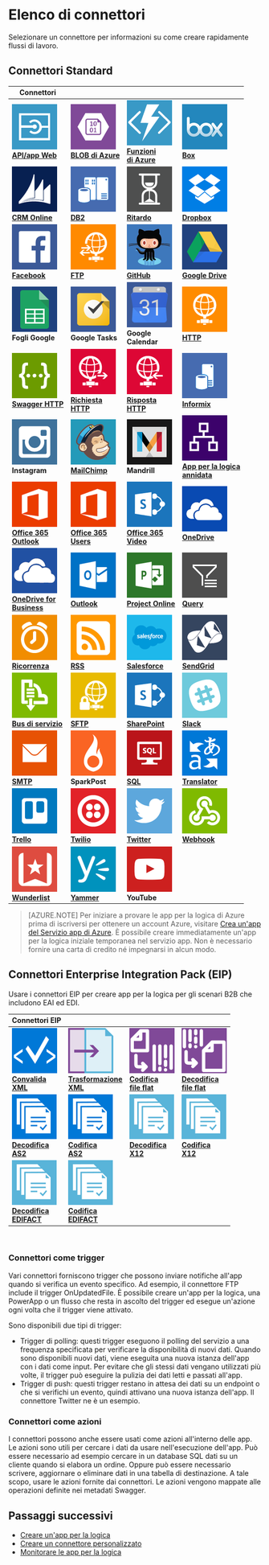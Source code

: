 <properties
	pageTitle="Elenco di connettori gestiti da Microsoft da usare nelle app per la logica di Microsoft Azure | Servizio app di Microsoft Azure | Microsoft Azure"
	description="Ottenere un elenco completo dei connettori gestiti da Microsoft che è possibile usare per creare app per la logica nel servizio app di Azure"
	services="logic-apps"
	documentationCenter=""
	authors="MSFTMAN"
	manager="erikre"
	editor=""
    tags="connectors"/>

<tags
	ms.service="logic-apps"
	ms.workload="integration"
	ms.tgt_pltfrm="na"
	ms.devlang="na"
	ms.topic="get-started-article"
	ms.date="09/20/2016"
	ms.author="deonhe"/>

# Elenco di connettori

Selezionare un connettore per informazioni su come creare rapidamente flussi di lavoro.

## Connettori Standard

|Connettori||||
|-----------|-----------|-----------|-----------|
|[![Icona API][API/Web-Appicon]<br/>**API/app Web**][API/Web-Appdoc]|[![Icona API][Azure-Blobicon]<br/>**BLOB di Azure**][Azure-Blobdoc]|[![Icona API][Azure~Functionsicon]<br/>**Funzioni<br/>di Azure**][Azure~Functionsdoc]|[![Icona API][Boxicon]<br/>**Box**][Boxdoc]|
|[![Icona API][CRM-Onlineicon]<br/>**CRM Online**][CRM-Onlinedoc]|[![Icona API][DB2icon]<br/>**DB2**][db2doc]|[![Icona API][Delayicon]<br/>**Ritardo**][Delaydoc]|[![Icona API][Dropboxicon]<br/>**Dropbox**][Dropboxdoc]|
|[![Icona API][Facebookicon]<br/>**Facebook**][Facebookdoc]|[![Icona API][FTPicon]<br/>**FTP**][FTPdoc]|[![Icona API][GitHubicon]<br/>**GitHub**][GitHubdoc]|[![Icona API][Google-Driveicon]<br/>**Google Drive**][Google-Drivedoc]|
|![Icona API][Google-Sheetsicon]<br/>**Fogli Google**|![Icona API][Google-Tasksicon]<br/>**Google Tasks**|![Icona API][Google~Calendaricon]<br/>**Google<br/>Calendar**|[![Icona API][HTTPicon]<br/>**HTTP**][HTTPdoc]|
|[![Icona API][HTTP-Swaggericon]<br/>**Swagger HTTP**][HTTP-Swaggerdoc]|[![Icona API][HTTP~Requesticon]<br/>**Richiesta<br/>HTTP**][HTTP~Requestdoc]|[![Icona API][HTTP~Responseicon]<br/>**Risposta<br/>HTTP**][HTTP~Responsedoc]|[![Icona API][Informixicon]<br/>**Informix**][informixdoc]|
|![Icona API][Instagramicon]<br/>**Instagram**|[![Icona API][MailChimpicon]<br/>**MailChimp**][MailChimpdoc]|![Icona API][Mandrillicon]<br/>**Mandrill**|[![Icona API][Nested~Logic-Appicon]<br/>**App per la logica<br/>annidata**][Nested~Logic-Appdoc]|
|[![Icona API][Office-365~Outlookicon]<br/>**Office 365<br/>Outlook**][Office-365~Outlookdoc]|[![Icona API][Office-365~Usersicon]<br/>**Office 365<br/>Users**][Office-365~Usersdoc]|[![Icona API][Office-365~Videoicon]<br/>**Office 365<br/>Video**][Office-365~Videodoc]|[![Icona API][OneDriveicon]<br/>**OneDrive**][OneDrivedoc]|
|[![Icona API][OneDrive-for~Businessicon]<br/>**OneDrive for<br/>Business**][OneDrive-for~Businessdoc]|[![Icona API][Outlookicon]<br/>**Outlook**][Outlookdoc]|[![Icona API][Project-Onlineicon]<br/>**Project Online**][Project-Onlinedoc]|[![Icona API][Queryicon]<br/>**Query**][Querydoc]|
|[![Icona API][Recurrenceicon]<br/>**Ricorrenza**][Recurrencedoc]|[![Icona API][RSSicon]<br/>**RSS**][RSSdoc]|[![Icona API][Salesforceicon]<br/>**Salesforce**][Salesforcedoc]|[![Icona API][SendGridicon]<br/>**SendGrid**][SendGriddoc]|
|[![Icona API][Service-Busicon]<br/>**Bus di servizio**][Service-Busdoc]|[![Icona API][SFTPicon]<br/>**SFTP**][SFTPdoc]|[![Icona API][SharePointicon]<br/>**SharePoint**][SharePointdoc]|[![Icona API][Slackicon]<br/>**Slack**][Slackdoc]|
|[![Icona API][SMTPicon]<br/>**SMTP**][SMTPdoc]|![Icona API][SparkPosticon]<br/>**SparkPost**|[![Icona API][SQLicon]<br/>**SQL**][SQLdoc]|[![Icona API][Translatoricon]<br/>**Translator**][Translatordoc]|
|[![Icona API][Trelloicon]<br/>**Trello**][Trellodoc]|[![Icona API][Twilioicon]<br/>**Twilio**][Twiliodoc]|[![Icona API][Twittericon]<br/>**Twitter**][Twitterdoc]|[![Icona API][Webhookicon]<br/>**Webhook**][Webhookdoc]|
|[![Icona API][Wunderlisticon]<br/>**Wunderlist**][Wunderlistdoc]|[![Icona API][Yammericon]<br/>**Yammer**][Yammerdoc]|![Icona API][YouTubeicon]<br/>**YouTube**||

> [AZURE.NOTE] Per iniziare a provare le app per la logica di Azure prima di iscriversi per ottenere un account Azure, visitare [Crea un'app del Servizio app di Azure](https://tryappservice.azure.com/?appservice=logic). È possibile creare immediatamente un'app per la logica iniziale temporanea nel servizio app. Non è necessario fornire una carta di credito né impegnarsi in alcun modo.

## Connettori Enterprise Integration Pack (EIP)
Usare i connettori EIP per creare app per la logica per gli scenari B2B che includono EAI ed EDI.
 
|Connettori EIP ||||
|-----------|-----------|-----------|-----------|
|[![Icona API][xmlvalidateicon]<br/>**Convalida <br/>XML**][xmlvalidatedoc]|[![Icona API][xmltransformicon]<br/>**Trasformazione<br/> XML**][xmltransformdoc]|[![Icona API][flatfileicon]<br/>**Codifica</br>file flat**][flatfiledoc]|[![Icona API][flatfiledecodeicon]<br/>**Decodifica</br>file flat**][flatfiledecodedoc]|
|[![Icona API][as2icon]<br/>**Decodifica</br>AS2**][as2decode]|[![Icona API][as2icon]<br/>**Codifica</br>AS2**][as2encode]|[![Icona API][x12icon]<br/>**Decodifica</br>X12**][x12decode]|[![Icona API][x12icon]<br/>**Codifica</br>X12**][x12encode]|
|[![Icona API][x12icon]<br/>**Decodifica</br>EDIFACT**][EDIFACTdecode]|[![Icona API][x12icon]<br/>**Codifica</br>EDIFACT**][EDIFACTencode]||||

<!-- TODO: Add Functions, App Service, and Nested Workflow Icons -->  
### Connettori come trigger
Vari connettori forniscono trigger che possono inviare notifiche all'app quando si verifica un evento specifico. Ad esempio, il connettore FTP include il trigger OnUpdatedFile. È possibile creare un'app per la logica, una PowerApp o un flusso che resta in ascolto del trigger ed esegue un'azione ogni volta che il trigger viene attivato.

Sono disponibili due tipi di trigger:

* Trigger di polling: questi trigger eseguono il polling del servizio a una frequenza specificata per verificare la disponibilità di nuovi dati. Quando sono disponibili nuovi dati, viene eseguita una nuova istanza dell'app con i dati come input. Per evitare che gli stessi dati vengano utilizzati più volte, il trigger può eseguire la pulizia dei dati letti e passati all'app.
* Trigger di push: questi trigger restano in attesa dei dati su un endpoint o che si verifichi un evento, quindi attivano una nuova istanza dell'app. Il connettore Twitter ne è un esempio.

### Connettori come azioni
I connettori possono anche essere usati come azioni all'interno delle app. Le azioni sono utili per cercare i dati da usare nell'esecuzione dell'app. Può essere necessario ad esempio cercare in un database SQL dati su un cliente quando si elabora un ordine. Oppure può essere necessario scrivere, aggiornare o eliminare dati in una tabella di destinazione. A tale scopo, usare le azioni fornite dai connettori. Le azioni vengono mappate alle operazioni definite nei metadati Swagger.

## Passaggi successivi

- [Creare un'app per la logica](../app-service-logic/app-service-logic-create-a-logic-app.md)
- [Creare un connettore personalizzato](../app-service-logic/app-service-logic-create-api-app.md)
- [Monitorare le app per la logica](../app-service-logic/app-service-logic-monitor-your-logic-apps.md)

<!--Connectors Documentation-->
[azure-blobdoc]: ./connectors-create-api-azureblobstorage.md "Connettersi al BLOB di Azure per gestire file nel contenitore BLOB."
[boxDoc]: ./connectors-create-api-box.md "Si connette a Box e può caricare, ottenere, eliminare ed elencare file ed eseguire altre attività sui file."
[crm-onlinedoc]: ./connectors-create-api-crmonline.md "Connettersi a Dynamics CRM Online ed eseguire operazioni con i dati di CRM Online."
[db2doc]: ./connectors-create-api-db2.md "Connettersi a IBM DB2 nel cloud o in locale per aggiornare una riga, ottenere una tabella e altro ancora."
[dropboxdoc]: ./connectors-create-api-dropbox.md "Si connette a Dropbox e può ottenere, eliminare, elencare file ed eseguire altre attività sui file."
[facebookdoc]: ./connectors-create-api-facebook.md "Connettersi a Facebook per pubblicare un post in una sequenza temporale, recuperare il feed di una pagina e così via."
[ftpdoc]: ./connectors-create-api-ftp.md "Si connette a un server FTP/FTPS ed esegue diverse attività FTP, incluso caricare, ottenere, eliminare file e molto altro."
[google-drivedoc]: ./connectors-create-api-googledrive.md "Connettersi a GoogleDrive e interagire con i dati."
[informixdoc]: ./connectors-create-api-informix.md "Connettersi a Informix nel cloud o in locale per leggere una riga, elencare le tabelle e altro ancora."
[translatordoc]: ./connectors-create-api-microsofttranslator.md
[office-365~outlookdoc]: ./connectors-create-api-office365-outlook.md "Il connettore Office 365 può inviare e ricevere messaggi di posta elettronica, gestire il calendario e gestire i contatti usando l'account Office 365."
[office-365~usersdoc]: ./connectors-create-api-office365-users.md
[office-365~videodoc]: ./connectors-create-api-office365-video.md
[onedrivedoc]: ./connectors-create-api-onedrive.md "Si connette al Microsoft OneDrive personale e può caricare, eliminare, elencare file e molto altro."
[onedrive-for~businessdoc]: ./connectors-create-api-onedriveforbusiness.md "Si connette alla versione di Microsoft OneDrive per le aziende e carica, elimina, elenca i file e altro ancora."
[outlookdoc]: ./connectors-create-api-outlook.md "Connettersi alla cassetta postale di Outlook e accedere alla posta elettronica e altro ancora."
[project-onlinedoc]: ./connectors-create-api-projectonline.md "Si connette a Microsoft Project Online."
[rssdoc]: ./connectors-create-api-rss.md "Il connettore RSS consente agli utenti di pubblicare e recuperare elementi di feed. Consente anche agli utenti di attivare operazioni quando viene pubblicato un nuovo elemento nel feed."
[salesforcedoc]: ./connectors-create-api-salesforce.md "Si connette all'account Salesforce personale e gestisce account, clienti potenziali, opportunità e molto altro."
[sendgriddoc]: ./connectors-create-api-sendgrid.md "Si connette a Microsoft Project Online."
[service-busdoc]: ./connectors-create-api-servicebus.md "È possibile inviare messaggi da code e messaggi del bus di servizio e ricevere messaggi da code e sottoscrizioni del bus di servizio."
[sharepointdoc]: ./connectors-create-api-sharepointonline.md "Si connette a SharePoint Online per gestire documenti ed elementi elenco."
[slackdoc]: ./connectors-create-api-slack.md "Si connette a Slack e invia messaggi ai canali Slack."
[sftpdoc]: ./connectors-create-api-sftp.md "Si connette a SFTP e può caricare, ottenere, eliminare file e molto altro."
[githubdoc]: ./connectors-create-api-github.md "Si connette a GitHub e può tenere traccia dei problemi."
[mailchimpdoc]: ./connectors-create-api-mailchimp.md "Inviare messaggi di posta elettronica migliori."
[smtpdoc]: ./connectors-create-api-smtp.md "Si connette a un server SMTP e può inviare messaggi di posta elettronica con allegati."
[sqldoc]: ./connectors-create-api-sqlazure.md "Connettersi al database di SQL Azure. È possibile creare, aggiornare, ottenere ed eliminare le voci in una tabella di database SQL."
[trellodoc]: ./connectors-create-api-trello.md "Trello consente di organizzare visivamente qualsiasi cosa con chiunque in modo flessibile e gratuito."
[twiliodoc]: ./connectors-create-api-twilio.md "Si connette a Twilio e può inviare e ottenere messaggi, ottenere numeri disponibili, gestendo i numeri di telefono in ingresso e molto altro."
[twitterdoc]: ./connectors-create-api-twitter.md "Si connette a Twitter e può ottenere le sequenze temporali, pubblicare tweet e molto altro."
[wunderlistdoc]: ./connectors-create-api-wunderlist.md "Consente di sincronizza la propria vita."
[yammerdoc]: ./connectors-create-api-yammer.md "Si connette a Yammer per pubblicare messaggi e ottenerne nuovi."
[as2doc]: ../app-service-logic/app-service-logic-enterprise-integration-as2.md "Informazioni su Enterprise Integration: AS2."
[x12doc]: ../app-service-logic/app-service-logic-enterprise-integration-x12.md "Informazioni su Enterprise Integration: X12"
[flatfiledoc]: ../app-service-logic/app-service-logic-enterprise-integration-flatfile.md "Informazioni su Enterprise Integration: Flat File."
[flatfiledecodedoc]: ../app-service-logic/app-service-logic-enterprise-integration-flatfile.md "Informazioni su Enterprise Integration: Flat File."
[xmlvalidatedoc]: ../app-service-logic/app-service-logic-enterprise-integration-xml-validation.md "Informazioni su Enterprise Integration: XML validation."
[xmltransformdoc]: ../app-service-logic/app-service-logic-enterprise-integration-transform.md "Informazioni su Enterprise Integration: trasformazioni."
[as2decode]: ..//app-service-logic/app-service-logic-enterprise-integration-as2-decode.md "Informazioni su Enterprise Integration: decodifica AS2."
[as2encode]: ..//app-service-logic/app-service-logic-enterprise-integration-as2-encode.md "Informazioni su Enterprise Integration: codifica AS2."
[X12decode]: ..//app-service-logic/app-service-logic-enterprise-integration-X12-decode.md "Informazioni su Enterprise Integration: decodifica X12."
[X12encode]: ..//app-service-logic/app-service-logic-enterprise-integration-X12-encode.md "Informazioni su Enterprise Integration: codifica X12."
[EDIFACTdecode]: ..//app-service-logic/app-service-logic-enterprise-integration-EDIFACT-decode.md "Informazioni su Enterprise Integration: decodifica EDIFACT."
[EDIFACTencode]: ..//app-service-logic/app-service-logic-enterprise-integration-EDIFACT-encode.md "Informazioni su Enterprise Integration: codifica EDIFACT."
[httpdoc]: ./connectors-native-http.md "Connettore HTTP per effettuare chiamate HTTP."
[http~requestdoc]: ./connectors-native-reqres.md "Azioni di richiesta e di risposta."
[http~responsedoc]: ./connectors-native-reqres.md "Azioni di richiesta e di risposta."
[delaydoc]: ./connectors-native-delay.md "Informazioni sull'azione di ritardo."
[http-swaggerdoc]: ./connectors-native-http-swagger.md "Connettore HTTP e Swagger per effettuare chiamate HTTP."
[querydoc]: ./connectors-native-query.md "Azione di query per selezionare e filtrare matrici."
[webhookdoc]: ./connectors-native-webhook.md "Azione e trigger di webhook per app per la logica."
[azure~functionsdoc]: ../app-service-logic/app-service-logic-azure-functions.md "Integrazione delle app per la logica con Funzioni di Azure."
[api/web-appdoc]: ../app-service-logic/app-service-logic-custom-hosted-api.md "Integrazione delle app per la logica con app per le API del servizio app."
[nested~logic-appdoc]: ../app-service-logic/app-service-logic-http-endpoint.md "Integrazione delle app per la logica con un flusso di lavoro annidato."
[recurrencedoc]: ./connectors-native-recurrence.md "Trigger di ricorrenza per app per la logica."
[google-sheetsdoc]: ./connectors-create-api-googlesheet.md "Si connette a Fogli Google e può modificare i fogli."
[google-tasksdoc]: ./connectors-create-api-googletasks.md "Si connette a Google Tasks e può gestire le attività."
[google~calendardoc]: ./connectors-create-api-googlecalendar.md "Si connette a Google Calendar e può gestire il calendario."
[instagramdoc]: ./connectors-create-api-instagram.md "Si connette a Instagram e può attivare eventi o agire su di essi."
[mandrilldoc]: ./connectors-create-api-mandrill.md "Si connette a Mandrill e può essere usato per la comunicazione."
[youtubedoc]: ./connectors-create-api-youtube.md "Si connette a YouTube e può interagire con video e canali."
[sparkpostdoc]: ./connectors-create-api-sparkpost.md "Si connette a SparkPost e può essere usato per la comunicazione."

<!--Icon references-->
[Azure-Blobicon]: ./media/apis-list/azureblob.png
[Azure~Functionsicon]: ./media/apis-list/function.png
[Boxicon]: ./media/apis-list/box.png
[CRM-Onlineicon]: ./media/apis-list/dynamicscrmonline.png
[DB2icon]: ./media/apis-list/db2.png
[Dropboxicon]: ./media/apis-list/dropbox.png
[Facebookicon]: ./media/apis-list/facebook.png
[FTPicon]: ./media/apis-list/ftp.png
[GitHubicon]: ./media/apis-list/github.png
[Google-Driveicon]: ./media/apis-list/googledrive.png
[Google~Calendaricon]: ./media/apis-list/googlecalendar.png
[Google-Tasksicon]: ./media/apis-list/googletasks.png
[Google-Sheetsicon]: ./media/apis-list/googlesheet.png
[HTTPicon]: ./media/apis-list/http.png
[HTTP~Requesticon]: ./media/apis-list/request.png
[HTTP~Responseicon]: ./media/apis-list/response.png
[Informixicon]: ./media/apis-list/informix.png
[MailChimpicon]: ./media/apis-list/mailchimp.png
[Translatoricon]: ./media/apis-list/microsofttranslator.png
[Office-365~Outlookicon]: ./media/apis-list/office365.png
[Office-365~Usersicon]: ./media/apis-list/office365.png
[Office-365~Videoicon]: ./media/apis-list/sharepointonline.png
[OneDriveicon]: ./media/apis-list/onedrive.png
[OneDrive-for~Businessicon]: ./media/apis-list/onedriveforbusiness.png
[Outlookicon]: ./media/apis-list/outlook.png
[Project-Onlineicon]: ./media/apis-list/projectonline.png
[RSSicon]: ./media/apis-list/rss.png
[Salesforceicon]: ./media/apis-list/salesforce.png
[SendGridicon]: ./media/apis-list/sendgrid.png
[Service-Busicon]: ./media/apis-list/servicebus.png
[SFTPicon]: ./media/apis-list/sftp.png
[SharePointicon]: ./media/apis-list/sharepointonline.png
[Slackicon]: ./media/apis-list/slack.png
[SMTPicon]: ./media/apis-list/smtp.png
[SQLicon]: ./media/apis-list/sql.png
[Trelloicon]: ./media/apis-list/trello.png
[Twilioicon]: ./media/apis-list/twilio.png
[Twittericon]: ./media/apis-list/twitter.png
[Wunderlisticon]: ./media/apis-list/wunderlist.png
[Yammericon]: ./media/apis-list/yammer.png
[Mandrillicon]: ./media/apis-list/mandrill.png
[SparkPosticon]: ./media/apis-list/sparkpost.png
[Instagramicon]: ./media/apis-list/instagram.png
[YouTubeicon]: ./media/apis-list/youtube.png
[Delayicon]: ./media/apis-list/delay.png
[HTTP-Swaggericon]: ./media/apis-list/http_swagger.png
[Queryicon]: ./media/apis-list/query.png
[Webhookicon]: ./media/apis-list/webhook.png
[API/Web-Appicon]: ./media/apis-list/api.png
[Nested~Logic-Appicon]: ./media/apis-list/workflow.png
[Recurrenceicon]: ./media/apis-list/recurrence.png

<!-- EIP Icons -->
[as2icon]: ./media/apis-list/as2new.png
[x12icon]: ./media/apis-list/x12new.png
[flatfileicon]: ./media/apis-list/flatfileencoding.png
[flatfiledecodeicon]: ./media/apis-list/flatfiledecoding.png
[xmlvalidateicon]: ./media/apis-list/xmlvalidation.png
[xmltransformicon]: ./media/apis-list/xsltransform.png

<!---HONumber=AcomDC_0921_2016-->